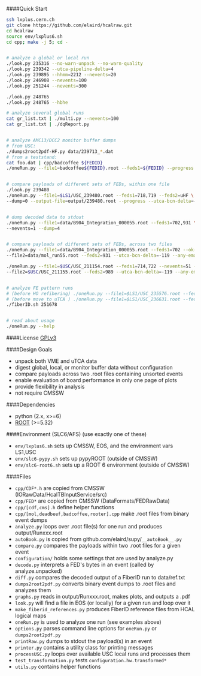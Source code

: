 ####Quick Start
```bash
ssh lxplus.cern.ch
git clone https://github.com/elaird/hcalraw.git
cd hcalraw
source env/lxplus6.sh
cd cpp; make -j 5; cd -


# analyze a global or local run
./look.py 235316 --no-warn-unpack --no-warn-quality
./look.py 239342 --utca-pipeline-delta=4
./look.py 239895 --hhmm=2212 --nevents=20
./look.py 246908 --nevents=100
./look.py 251244 --nevents=300

./look.py 248765
./look.py 248765 --hbhe

# analyze several global runs
cat gr_list.txt | ./multi.py --nevents=100
cat gr_list.txt | ./dqReport.py


# analyze AMC13/DCC2 monitor buffer dumps
# from USC:
./dumps2root2pdf-HF.py data/239713_*.dat
# from a teststand:
cat foo.dat | cpp/badcoffee ${FEDID}
./oneRun.py --file1=badcoffee${FEDID}.root --feds1=${FEDID} --progress


# compare payloads of different sets of FEDs, within one file
./look.py 239480
./oneRun.py --file1=$LS1/USC_239480.root --feds1=718,719 --feds2=uHF \
--dump=0 --output-file=output/239480.root --progress --utca-bcn-delta=-131


# dump decoded data to stdout
./oneRun.py --file1=data/B904_Integration_000055.root --feds1=702,931 \
--nevents=1 --dump=4


# compare payloads of different sets of FEDs, across two files
./oneRun.py --file1=data/B904_Integration_000055.root --feds1=702 --ok-errf=0,1 \
--file2=data/mol_run55.root --feds2=931 --utca-bcn-delta=-119 --any-emap --dump=0

./oneRun.py --file1=$USC/USC_211154.root --feds1=714,722 --nevents=51 --progress \
--file2=$USC/USC_211155.root --feds2=989 --utca-bcn-delta=-119 --any-emap --dump=0


# analyze FE pattern runs
# (before HO refibering) ./oneRun.py --file1=$LS1/USC_235576.root --feds1=HCAL --patterns | ./diff.py data/ref_2014.txt
# (before move to uTCA ) ./oneRun.py --file1=$LS1/USC_236631.root --feds1=HCAL --patterns | ./diff.py data/ref_vme_G.txt
./fiberID.sh 251678


# read about usage
./oneRun.py --help
```

####License
[GPLv3](http://www.gnu.org/licenses/gpl.html)


####Design Goals
* unpack both VME and uTCA data
* digest global, local, or monitor buffer data without configuration
* compare payloads across two .root files containing unsorted events
* enable evaluation of board performance in only one page of plots
* provide flexibility in analysis
* not require CMSSW


####Dependencies
* python (2.x, x>=6)
* [ROOT](https://root.cern.ch/) (>=5.32)


####Environment (SLC6/AFS)
(use exactly one of these)
* `env/lxplus6.sh` sets up CMSSW, EOS, and the environment vars LS1,USC
* `env/slc6-pypy.sh` sets up pypyROOT (outside of CMSSW)
* `env/slc6-root6.sh` sets up a ROOT 6 environment (outside of CMSSW)


####Files
* `cpp/CDF*.h` are copied from CMSSW (IORawData/HcalTBInputService/src)
* `cpp/FED*` are copied from CMSSW (DataFormats/FEDRawData)
* `cpp/[cdf,cms].h` define helper functions
* `cpp/[mol,deadbeef,badcoffee,rooter].cpp` make .root files from binary event dumps
* `analyze.py` loops over .root file(s) for one run and produces output/Runxxx.root
* `autoBook.py` is copied from github.com/elaird/supy/`__autoBook__.py`
* `compare.py` compares the payloads within two .root files for a given event
* `configuration/` holds some settings that are used by analyze.py
* `decode.py` interprets a FED's bytes in an event (called by analyze.unpacked)
* `diff.py` compares the decoded output of a FiberID run to data/ref.txt
* `dumps2root2pdf.py` converts binary event dumps to .root files and analyzes them
* `graphs.py` reads in output/Runxxx.root, makes plots, and outputs a .pdf
* `look.py` will find a file in EOS (or locally) for a given run and loop over it
* `make_fiberid_references.py` produces FiberID reference files from HCAL logical maps
* `oneRun.py` is used to analyze one run (see examples above)
* `options.py` parses command line options for `oneRun.py` or `dumps2root2pdf.py`
* `printRaw.py` dumps to stdout the payload(s) in an event
* `printer.py` contains a utility class for printing messages
* `processUSC.py` loops over available USC local runs and processes them
* `test_transformation.py` tests `configuration.hw.transformed*`
* `utils.py` contains helper functions
